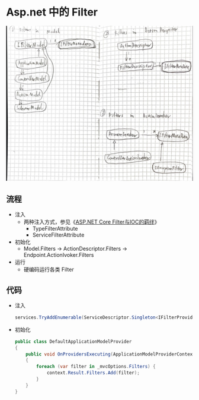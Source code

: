 # Asp.net 中的 Filter

![ActionInvoker](./img/filters.jpeg)

## 流程
- 注入
    - 两种注入方式，参见《[ASP.NET Core Filter与IOC的羁绊](https://www.cnblogs.com/wucy/p/15398927.html)》
        - TypeFilterAttribute
        - ServiceFilterAttribute
- 初始化
    - Model.Filters -> ActionDescriptor.Filters -> Endpoint.ActionIvoker.Filters
- 运行
    - 硬编码运行各类 Filter

## 代码

- 注入
    ``` cs
    services.TryAddEnumerable(ServiceDescriptor.Singleton<IFilterProvider, DefaultFilterProvider>());
    ```
- 初始化
    ``` cs
    public class DefaultApplicationModelProvider
    {
        public void OnProvidersExecuting(ApplicationModelProviderContext context)
        {
            foreach (var filter in _mvcOptions.Filters) {
                context.Result.Filters.Add(filter);
            }
        }
    }
    ```